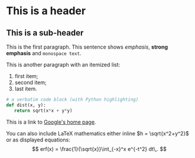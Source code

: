 # This is a header

## This is a sub-header

This is the first paragraph. This sentence shows *emphasis*,
**strong emphasis** and `monospace text`.

This is another paragraph with an itemized list:

1. first item;
2. second item;
3. last item.

~~~python
# a verbatim code block (with Python highlighting)
def dist(x, y):
   return sqrt(x*x + y*y)
~~~

This is a link to [Google's home page](http://www.google.com).

You can also include LaTeX mathematics either 
inline $h = \sqrt{x^2+y^2}$ or as displayed equations:
$$ erf(x) = \frac{1}{\sqrt{x}}\int_{-x}^x e^{-t^2} dt\,. $$
